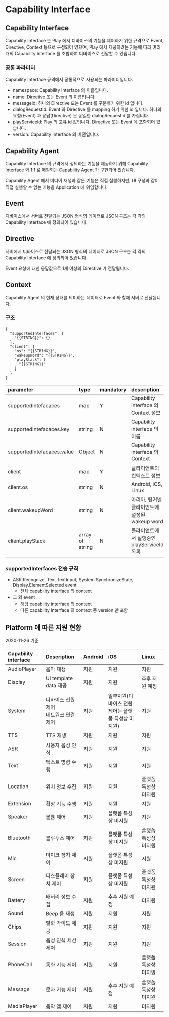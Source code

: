 # Capability Interface

## Capability Interface

Capability Interface 는 Play 에서 디바이스의 기능을 제어하기 위한 규격으로 Event, Directive, Context 등으로 구성되어 있으며, Play 에서 제공하려는 기능에 따라 여러개의 Capability Interface 를 조합하여 디바이스로 전달할 수 있습니다.

### 공통 파라미터

Capability Interface 규격에서 공통적으로 사용되는 파라미터입니다.

* namespace: Capability Interface 의 이름입니다.
* name: Directive 또는 Event 의 이름입니다.
* messageId: 하나의 Directive 또는 Event 를 구분하기 위한 id 입니다.
* dialogRequestId: Event 와 Directive 를 mapping 하기 위한 id 입니다. 하나의 요청\(Event\) 과 응답\(Directive\) 은 동일한 dialogRequestId 를 가집니다.
* playServiceId: Play 의 고유 id 값입니다. Directive 또는 Event 에 포함되어 있습니다.
* version: Capability Interface 의 버전입니다.

## Capability Agent

Capability Interface 의 규격에서 정의하는 기능을 제공하기 위해 Capability Interface 와 1:1 로 매핑되는 Capability Agent 가 구현되어 있습니다.

Capability Agent 에서 미디어 재생과 같은 기능은 직접 실행하지만, UI 구성과 같이 직접 실행할 수 없는 기능을 Application 에 위임합니다.

## Event

디바이스에서 서버로 전달되는 JSON 형식의 데이터로 JSON 구조는 각 각의 Capability Interface 에 정의되어 있습니다.

## Directive

서버에서 디바이스로 전달되는 JSON 형식의 데이터로 JSON 구조는 각 각의 Capability Interface 에 정의되어 있습니다.

Event 요청에 대한 응답값으로 1개 이상의 Directive 가 전달됩니다.

## Context

Capability Agent 의 현재 상태를 의미하는 데이터로 Event 와 함께 서버로 전달됩니다.

### 구조

```text
{
  "supportedInterfaces": {
    "{{STRING}}": {}
  },
  "client": {
    "os": "{{STRING}}",
    "wakeupWord": "{{STRING}}",
    "playStack": [
      "{{STRING}}"
    ]
  }
}
```

| parameter | type | mandatory | description |
| :--- | :--- | :--- | :--- |
| supportedIntefacaces |map |Y |Capability interface 의 Context 정보 |
| supportedIntefacaces.key | string | N | Capability interface 의 이름 |
| supportedIntefacaces.value | Object | N | Capability interface 의 Context |
| client | map | Y | 클라이언트의 컨텍스트 정보 |
| client.os | string | N | Android, iOS, Linux |
| client.wakeupWord | string | N | 아리아, 팅커벨<br>클라이언트에 설정된 wakeup word |
| client.playStack | array of string | N | 클라이언트에서 실행중인 playServiceId 목록 |

### supportedInterfaces 전송 규칙

* ASR.Recognize, Text.TextInput, System.SynchronizeState, Display.ElementSelected event
  * 전체 capability interface 의 context
* 그 외 event
  * 해당 capability interface 의 context
  * 다른 capability interface 의 context 중 version 만 포함

## Platform 에 따른 지원 현황

2020-11-26 기준

| Capability interface | Description | Android | iOS | Linux |
| :--- | :--- | :--- | :--- | :--- |
| AudioPlayer | 음악 재생 | 지원 | 지원 | 지원 |
| Display | UI template data 제공 | 지원 | 지원 | 추후 지원 예정 |
| System | 디바이스 전원 제어<br>네트워크 연결 제어 | 지원 | 일부지원(디바이스 전원 제어는 플랫폼 특성상 미지원) | 지원 |
| TTS | TTS 재생 | 지원 | 지원 | 지원 | 
| ASR | 사용자 음성 인식 | 지원 | 지원 | 지원 |
| Text | 텍스트 명령 수행 | 지원 | 지원 | 지원 |
| Location | 위치 정보 수집 | 지원 | 지원 | 플랫폼 특성상 미지원 |
| Extension | 확장 기능 수행 | 지원 | 지원 | 지원 |
| Speaker | 볼륨 제어 | 지원 | 플랫폼 특성상 미지원 | 지원 |
| Bluetooth | 블루투스 제어 | 지원 | 플랫폼 특성상 미지원 | 플랫폼 특성상 미지원 |
| Mic | 마이크 장치 제어 | 지원 | 플랫폼 특성상 미지원 | 지원 |
| Screen | 디스플레이 장치 제어 | 지원 | 플랫폼 특성상 미지원 | 플랫폼 특성상 미지원 |
| Battery | 배터리 정보 수집 | 지원 | 추후 지원 예정 | 미지원 |
| Sound | Beep 음 재생 | 지원 | 지원 | 지원 |
| Chips | 발화 가이드 제공 | 지원 | 지원 | 지원 |
| Session | 음성 인식 세션 제어 | 지원 | 지원 | 지원 |
| PhoneCall | 통화 기능 제어 | 지원 | 지원 | 플랫폼 특성상 미지원 |
| Message | 문자 기능 제어 | 지원 | 추후 지원 예정 | 플랫폼 특성상 미지원 |
| MediaPlayer | 음악 앱 제어 | 지원 | 지원 | 미지원 |
